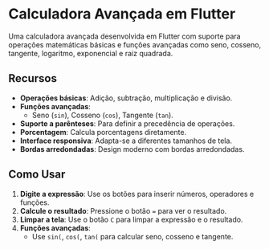 # Calculadora Avançada em Flutter

Uma calculadora avançada desenvolvida em Flutter com suporte para operações matemáticas básicas e funções avançadas como seno, cosseno, tangente, logaritmo, exponencial e raiz quadrada.

## Recursos

- **Operações básicas**: Adição, subtração, multiplicação e divisão.
- **Funções avançadas**:
  - Seno (`sin`), Cosseno (`cos`), Tangente (`tan`).
- **Suporte a parênteses**: Para definir a precedência de operações.
- **Porcentagem**: Calcula porcentagens diretamente.
- **Interface responsiva**: Adapta-se a diferentes tamanhos de tela.
- **Bordas arredondadas**: Design moderno com bordas arredondadas.

## Como Usar

1. **Digite a expressão**: Use os botões para inserir números, operadores e funções.
2. **Calcule o resultado**: Pressione o botão `=` para ver o resultado.
3. **Limpar a tela**: Use o botão `C` para limpar a expressão e o resultado.
4. **Funções avançadas**:
   - Use `sin(`, `cos(`, `tan(` para calcular seno, cosseno e tangente.